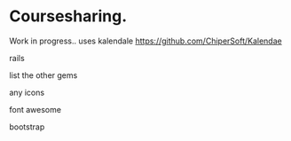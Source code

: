 # Coursesharing. 
Work in progress..
uses kalendale
https://github.com/ChiperSoft/Kalendae

rails

list the other gems

any icons

font awesome

bootstrap
